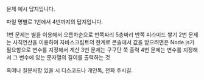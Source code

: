 문제 예시 답지입니다.

파일 명별로 1번에서 4번까지의 답지입니다.

1번 문제는 별을 이용해서 오름차순으로 반쪽짜리 5층짜리 반쪽 피라미드 쌓기
2번 문제는 사칙연산을 이용하여 자바스크립트의 한계로 콘솔에서 값을 받으려면은 Node.js가 필요함으로 변수를 지정해서 계산
3번 문제는 구구단 쭉 출력
4번 문제는 변수를 지정해서 그 변수에 있는 문자열의 길이를 출력하는 것





혹여나 질문사항 있을 시 디스코드나 개인톡, 전화 주시길.
